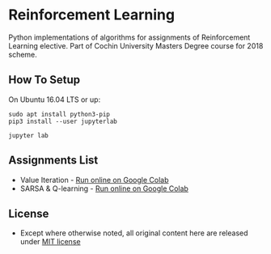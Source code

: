 # Reinforcement Learning
Python implementations of algorithms for assignments of Reinforcement Learning elective. Part of Cochin University Masters Degree course for 2018 scheme.

## How To Setup
On Ubuntu 16.04 LTS or up:

    sudo apt install python3-pip
    pip3 install --user jupyterlab

    jupyter lab

## Assignments List
- Value Iteration - [Run online on Google Colab](https://colab.research.google.com/github/HEXcube/ReinfoLearn/blob/master/ValueIteration.ipynb)
- SARSA & Q-learning - [Run online on Google Colab](https://colab.research.google.com/github/HEXcube/ReinfoLearn/blob/master/SARSAnQlearning.ipynb)

## License
- Except where otherwise noted, all original content here are released under [MIT license](https://opensource.org/licenses/MIT)

